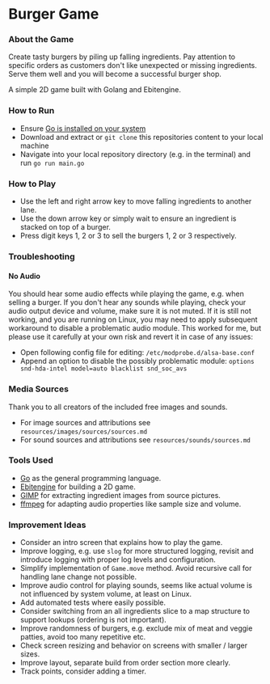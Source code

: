 # Burger Game

### About the Game

Create tasty burgers by piling up falling ingredients. Pay attention to specific orders as customers don't like unexpected or missing ingredients. Serve them well and you will become a successful burger shop.

A simple 2D game built with Golang and Ebitengine.

### How to Run

* Ensure [Go is installed on your system](https://go.dev/doc/install)
* Download and extract or `git clone` this repositories content to your local machine
* Navigate into your local repository directory (e.g. in the terminal) and run `go run main.go`

### How to Play

* Use the left and right arrow key to move falling ingredients to another lane.
* Use the down arrow key or simply wait to ensure an ingredient is stacked on top of a burger.
* Press digit keys 1, 2 or 3 to sell the burgers 1, 2 or 3 respectively.

### Troubleshooting

#### No Audio

You should hear some audio effects while playing the game, e.g. when selling a burger. If you don't hear any sounds while playing, check your audio output device and volume, make sure it is not muted. If it is still not working, and you are running on Linux, you may need to apply subsequent workaround to disable a problematic audio module. This worked for me, but please use it carefully at your own risk and revert it in case of any issues:
* Open following config file for editing: `/etc/modprobe.d/alsa-base.conf`
* Append an option to disable the possibly problematic module: `options snd-hda-intel model=auto blacklist snd_soc_avs`

### Media Sources

Thank you to all creators of the included free images and sounds.

* For image sources and attributions see `resources/images/sources/sources.md`
* For sound sources and attributions see `resources/sounds/sources.md`

### Tools Used

* [Go](https://go.dev/) as the general programming language.
* [Ebitengine](https://ebitengine.org/) for building a 2D game.
* [GIMP](https://www.gimp.org) for extracting ingredient images from source pictures.
* [ffmpeg](https://ffmpeg.org/) for adapting audio properties like sample size and volume.

### Improvement Ideas

* Consider an intro screen that explains how to play the game.
* Improve logging, e.g. use `slog` for more structured logging, revisit and introduce logging with proper log levels and configuration.
* Simplify implementation of `Game.move` method. Avoid recursive call for handling lane change not possible.
* Improve audio control for playing sounds, seems like actual volume is not influenced by system volume, at least on Linux.
* Add automated tests where easily possible.
* Consider switching from an all ingredients slice to a map structure to support lookups (ordering is not important).
* Improve randomness of burgers, e.g. exclude mix of meat and veggie patties, avoid too many repetitive etc.
* Check screen resizing and behavior on screens with smaller / larger sizes.
* Improve layout, separate build from order section more clearly.
* Track points, consider adding a timer.